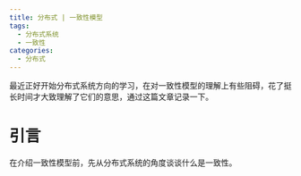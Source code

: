 ```yaml
---
title: 分布式 | 一致性模型
tags:
  - 分布式系统
  - 一致性
categories:
  - 分布式
---
```


最近正好开始分布式系统方向的学习，在对一致性模型的理解上有些阻碍，花了挺长时间才大致理解了它们的意思，通过这篇文章记录一下。

<!-- more -->

# 引言
  在介绍一致性模型前，先从分布式系统的角度谈谈什么是一致性。  
